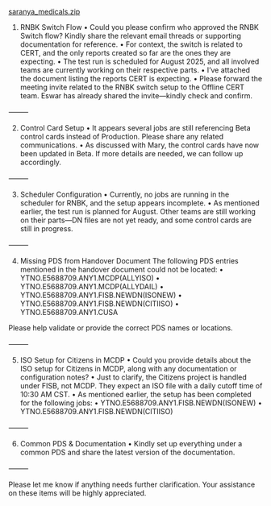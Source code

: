 
[saranya_medicals.zip](https://github.com/user-attachments/files/21192155/saranya_medicals.zip)


1. RNBK Switch Flow
	•	Could you please confirm who approved the RNBK Switch flow? Kindly share the relevant email threads or supporting documentation for reference.
	•	For context, the switch is related to CERT, and the only reports created so far are the ones they are expecting.
	•	The test run is scheduled for August 2025, and all involved teams are currently working on their respective parts.
	•	I’ve attached the document listing the reports CERT is expecting.
	•	Please forward the meeting invite related to the RNBK switch setup to the Offline CERT team. Eswar has already shared the invite—kindly check and confirm.

⸻

2. Control Card Setup
	•	It appears several jobs are still referencing Beta control cards instead of Production. Please share any related communications.
	•	As discussed with Mary, the control cards have now been updated in Beta. If more details are needed, we can follow up accordingly.

⸻

3. Scheduler Configuration
	•	Currently, no jobs are running in the scheduler for RNBK, and the setup appears incomplete.
	•	As mentioned earlier, the test run is planned for August. Other teams are still working on their parts—DN files are not yet ready, and some control cards are still in progress.

⸻

4. Missing PDS from Handover Document
The following PDS entries mentioned in the handover document could not be located:
	•	YTNO.E5688709.ANY1.MCDP(ALLYISO)
	•	YTNO.E5688709.ANY1.MCDP(ALLYDAIL)
	•	YTNO.E5688709.ANY1.FISB.NEWDN(ISONEW)
	•	YTNO.E5688709.ANY1.FISB.NEWDN(CITIISO)
	•	YTNO.E5688709.ANY1.CUSA

Please help validate or provide the correct PDS names or locations.

⸻

5. ISO Setup for Citizens in MCDP
	•	Could you provide details about the ISO setup for Citizens in MCDP, along with any documentation or configuration notes?
	•	Just to clarify, the Citizens project is handled under FISB, not MCDP. They expect an ISO file with a daily cutoff time of 10:30 AM CST.
	•	As mentioned earlier, the setup has been completed for the following jobs:
	•	YTNO.E5688709.ANY1.FISB.NEWDN(ISONEW)
	•	YTNO.E5688709.ANY1.FISB.NEWDN(CITIISO)

⸻

6. Common PDS & Documentation
	•	Kindly set up everything under a common PDS and share the latest version of the documentation.

⸻

Please let me know if anything needs further clarification. Your assistance on these items will be highly appreciated.

